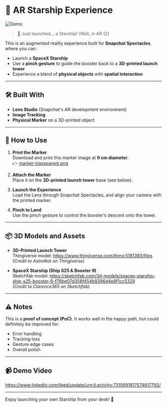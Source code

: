 # 🚀 AR Starship Experience

![Demo](starship.gif)

> 🚀 Just launched… a Starship! (Well, in AR 😉)

This is an augmented reality experience built for **Snapchat Spectacles**, where you can:

- Launch a **SpaceX Starship**
- Use a **pinch gesture** to guide the booster back to a **3D-printed launch tower**
- Experience a blend of **physical objects** with **spatial interaction**

---

## 🛠️ Built With

- **Lens Studio** (Snapchat's AR development environment)
- **Image Tracking**
- **Physical Marker** on a 3D-printed object

---

## 🧩 How to Use

1. **Print the Marker**  
   Download and print this marker image at **9 cm diameter**:  
   👉 [marker-transparent.png](./marker-transparent.png)

2. **Attach the Marker**  
   Place it on the **3D-printed launch tower** base (see below).

3. **Launch the Experience**  
   Load the Lens through Snapchat Spectacles, and align your camera with the printed marker.

4. **Pinch to Land**  
   Use the pinch gesture to control the booster’s descent onto the tower.

---

## 📦 3D Models and Assets

- **3D-Printed Launch Tower**  
  Thingiverse model: https://www.thingiverse.com/thing:5181393/files  
  _(Credit to AstroNot on Thingiverse)_

- **SpaceX Starship (Ship S25 & Booster 9)**  
  Sketchfab model: https://sketchfab.com/3d-models/spacex-starship-ship-s25-booster-9-f76be07d358f454b8396d4e8f1cc5329  
  _(Credit to Clarence365 on Sketchfab)_

---

## ⚠️ Notes

This is a **proof of concept (PoC)**. It works well in the happy path, but could definitely be improved for:

- Error handling
- Tracking loss
- Gesture edge cases
- Overall polish

---

## 📹 Demo Video

https://www.linkedin.com/feed/update/urn:li:activity:7315691817574817792/

---

Enjoy launching your own Starship from your desk! 🌌
